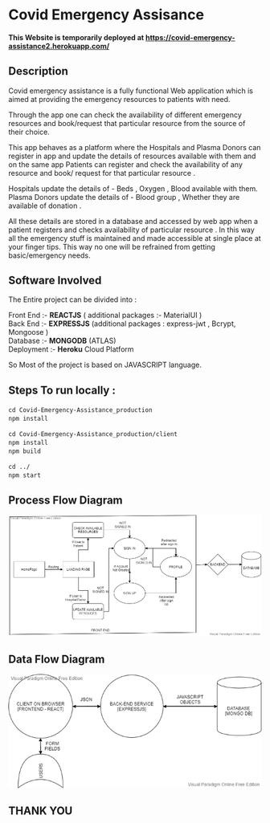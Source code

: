 # Covid Emergency Assisance

#### This Website is temporarily deployed at https://covid-emergency-assistance2.herokuapp.com/

## Description
Covid emergency assistance is a fully functional Web application which is aimed at providing the emergency resources to patients with need. 

Through the app one can check the availability of different emergency resources and book/request that particular resource from the source of their choice.

This app behaves as a platform where the Hospitals and Plasma Donors can register in app and update the details of resources available with them and on the same app Patients can register and check the availability of any resource and book/ request for that particular resource .

Hospitals update the details of - Beds , Oxygen , Blood available with them. 
Plasma Donors update the details of - Blood group , Whether they are available of donation .

All these details are stored in a database and accessed by web app when a patient registers and checks availability of particular resource . In this way all the emergency stuff is maintained and made accessible at single place at your finger tips. This way no one will be refrained from getting basic/emergency needs.

## Software Involved

The Entire project can be divided into : 

Front End :-  **REACTJS** ( additional packages :- MaterialUI )  
Back End :-  **EXPRESSJS** (additional packages : express-jwt , Bcrypt, Mongoose )  
Database :-  **MONGODB** (ATLAS)  
Deployment :- **Heroku** Cloud Platform  

So Most of the project is based on JAVASCRIPT language.

## Steps To run locally :

`cd Covid-Emergency-Assistance_production`  
`npm install`  

`cd Covid-Emergency-Assistance_production/client`  
`npm install`  
`npm build`  

`cd ../`  
`npm start`

## Process Flow Diagram

![Process Flow Diagram](ProcessFlowImage.png)  

## Data Flow Diagram

![Data Flow Diagram](DataFlowDiagram.png)


## THANK YOU



